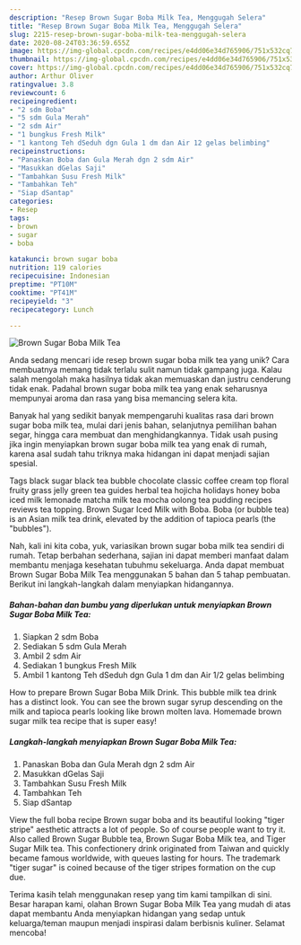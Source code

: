 ```yaml
---
description: "Resep Brown Sugar Boba Milk Tea, Menggugah Selera"
title: "Resep Brown Sugar Boba Milk Tea, Menggugah Selera"
slug: 2215-resep-brown-sugar-boba-milk-tea-menggugah-selera
date: 2020-08-24T03:36:59.655Z
image: https://img-global.cpcdn.com/recipes/e4dd06e34d765906/751x532cq70/brown-sugar-boba-milk-tea-foto-resep-utama.jpg
thumbnail: https://img-global.cpcdn.com/recipes/e4dd06e34d765906/751x532cq70/brown-sugar-boba-milk-tea-foto-resep-utama.jpg
cover: https://img-global.cpcdn.com/recipes/e4dd06e34d765906/751x532cq70/brown-sugar-boba-milk-tea-foto-resep-utama.jpg
author: Arthur Oliver
ratingvalue: 3.8
reviewcount: 6
recipeingredient:
- "2 sdm Boba"
- "5 sdm Gula Merah"
- "2 sdm Air"
- "1 bungkus Fresh Milk"
- "1 kantong Teh dSeduh dgn Gula 1 dm dan Air 12 gelas belimbing"
recipeinstructions:
- "Panaskan Boba dan Gula Merah dgn 2 sdm Air"
- "Masukkan dGelas Saji"
- "Tambahkan Susu Fresh Milk"
- "Tambahkan Teh"
- "Siap dSantap"
categories:
- Resep
tags:
- brown
- sugar
- boba

katakunci: brown sugar boba 
nutrition: 119 calories
recipecuisine: Indonesian
preptime: "PT10M"
cooktime: "PT41M"
recipeyield: "3"
recipecategory: Lunch

---
```



![Brown Sugar Boba Milk Tea](https://img-global.cpcdn.com/recipes/e4dd06e34d765906/751x532cq70/brown-sugar-boba-milk-tea-foto-resep-utama.jpg)

Anda sedang mencari ide resep brown sugar boba milk tea yang unik? Cara membuatnya memang tidak terlalu sulit namun tidak gampang juga. Kalau salah mengolah maka hasilnya tidak akan memuaskan dan justru cenderung tidak enak. Padahal brown sugar boba milk tea yang enak seharusnya mempunyai aroma dan rasa yang bisa memancing selera kita.

Banyak hal yang sedikit banyak mempengaruhi kualitas rasa dari brown sugar boba milk tea, mulai dari jenis bahan, selanjutnya pemilihan bahan segar, hingga cara membuat dan menghidangkannya. Tidak usah pusing jika ingin menyiapkan brown sugar boba milk tea yang enak di rumah, karena asal sudah tahu triknya maka hidangan ini dapat menjadi sajian spesial.

Tags black sugar black tea bubble chocolate classic coffee cream top floral fruity grass jelly green tea guides herbal tea hojicha holidays honey boba iced milk lemonade matcha milk tea mocha oolong tea pudding recipes reviews tea topping. Brown Sugar Iced Milk with Boba. Boba (or bubble tea) is an Asian milk tea drink, elevated by the addition of tapioca pearls (the &#34;bubbles&#34;).


Nah, kali ini kita coba, yuk, variasikan brown sugar boba milk tea sendiri di rumah. Tetap berbahan sederhana, sajian ini dapat memberi manfaat dalam membantu menjaga kesehatan tubuhmu sekeluarga. Anda dapat membuat Brown Sugar Boba Milk Tea menggunakan 5 bahan dan 5 tahap pembuatan. Berikut ini langkah-langkah dalam menyiapkan hidangannya.

<!--inarticleads1-->

##### Bahan-bahan dan bumbu yang diperlukan untuk menyiapkan Brown Sugar Boba Milk Tea:

1. Siapkan 2 sdm Boba
1. Sediakan 5 sdm Gula Merah
1. Ambil 2 sdm Air
1. Sediakan 1 bungkus Fresh Milk
1. Ambil 1 kantong Teh dSeduh dgn Gula 1 dm dan Air 1/2 gelas belimbing


How to prepare Brown Sugar Boba Milk Drink. This bubble milk tea drink has a distinct look. You can see the brown sugar syrup descending on the milk and tapioca pearls looking like brown molten lava. Homemade brown sugar milk tea recipe that is super easy! 

<!--inarticleads2-->

##### Langkah-langkah menyiapkan Brown Sugar Boba Milk Tea:

1. Panaskan Boba dan Gula Merah dgn 2 sdm Air
1. Masukkan dGelas Saji
1. Tambahkan Susu Fresh Milk
1. Tambahkan Teh
1. Siap dSantap


View the full boba recipe Brown sugar boba and its beautiful looking &#34;tiger stripe&#34; aesthetic attracts a lot of people. So of course people want to try it. Also called Brown Sugar Bubble tea, Brown Sugar Boba Milk tea, and Tiger Sugar Milk tea. This confectionery drink originated from Taiwan and quickly became famous worldwide, with queues lasting for hours. The trademark &#34;tiger sugar&#34; is coined because of the tiger stripes formation on the cup due. 

Terima kasih telah menggunakan resep yang tim kami tampilkan di sini. Besar harapan kami, olahan Brown Sugar Boba Milk Tea yang mudah di atas dapat membantu Anda menyiapkan hidangan yang sedap untuk keluarga/teman maupun menjadi inspirasi dalam berbisnis kuliner. Selamat mencoba!
